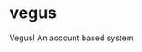 # vegus
Vegus! An account based system
<script>
  var OneSignal = window.OneSignal || [];
  OneSignal.push(function() {
    OneSignal.init({
      appId: "17c5ebaf-ef6e-4096-b725-82c21ad0dab6",
    });
  });
</script>
